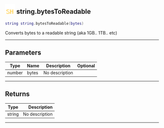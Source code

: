## <img src="../../.gitbook/assets/shared.png" width="32" height="32" /> string.bytesToReadable

```lua
string string.bytesToReadable(bytes)
```

Converts bytes to a readable string (aka 1GB.. 1TB.. etc)<br>

-----------------
## Parameters

| Type   | Name | Description | Optional |
| ------ | ---- | ----------- | -------: |
| number | bytes | No description |  |

-----------------
## Returns

| Type   | Description |
| ------ | ----------: |
| string | No description |


--------